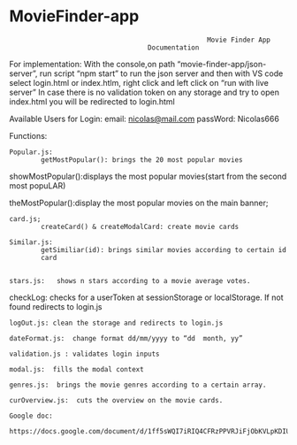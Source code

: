 # MovieFinder-app
                                                      Movie Finder App
				                       Documentation

For implementation:
		With the console,on path “movie-finder-app/json-server”, run script “npm start” to run the json server and then with VS code select login.html or index.htlm, right click and left click on “run with live server”
In case there is no validation token on any storage and try to open index.html you will be redirected to login.html 



Available Users for Login:
		email: 		nicolas@mail.com
		passWord:	Nicolas666


Functions:

	Popular.js:
			getMostPopular(): brings the 20 most popular movies

showMostPopular():displays the most popular movies(start from the second most popuLAR)

theMostPopular():display the most popular movies on the main banner;

	card.js;
			createCard() & createModalCard: create movie cards

	Similar.js:
			getSimiliar(id): brings similar movies according to certain id
			card


	stars.js: 	shows n stars according to a movie average votes.

checkLog: checks for a userToken at sessionStorage or localStorage. If not found   redirects to login.js


	logOut.js: clean the storage and redirects to login.js

	dateFormat.js:  change format dd/mm/yyyy to “dd  month, yy”

	validation.js : validates login inputs

	modal.js:  fills the modal context 

	genres.js:  brings the movie genres according to a certain array.

	curOverview.js:  cuts the overview on the movie cards.

	Google doc:

	https://docs.google.com/document/d/1ff5sWQI7iRIQ4CFRzPPVRJiFjObKVLpKDIUQpCvfi1g/edit
